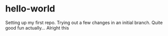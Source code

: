 # hello-world
Setting up my first repo.
Trying out a few changes in an initial branch.
Quite good fun actually...
Alright this
